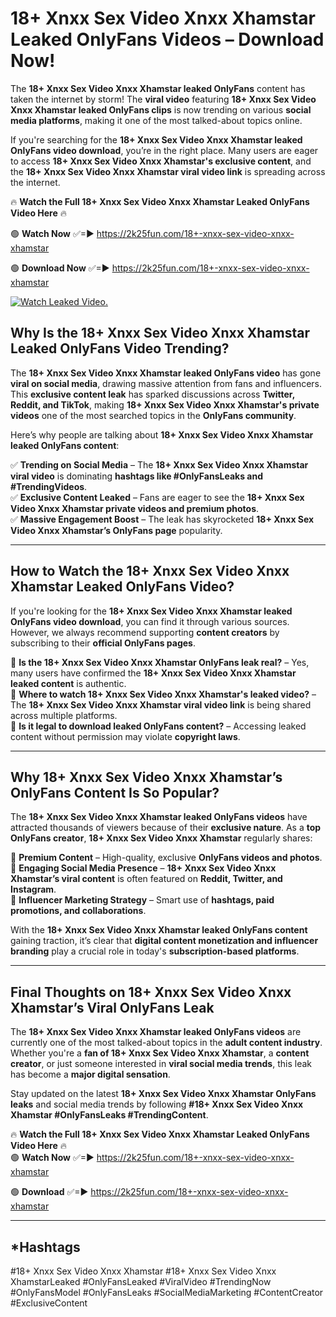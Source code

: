 # 18+ Xnxx Sex Video Xnxx Xhamstar Leaked OnlyFans Videos – Download Now!

The **18+ Xnxx Sex Video Xnxx Xhamstar leaked OnlyFans** content has taken the internet by storm! The **viral video** featuring **18+ Xnxx Sex Video Xnxx Xhamstar leaked OnlyFans clips** is now trending on various **social media platforms**, making it one of the most talked-about topics online.  

If you're searching for the **18+ Xnxx Sex Video Xnxx Xhamstar leaked OnlyFans video download**, you’re in the right place. Many users are eager to access **18+ Xnxx Sex Video Xnxx Xhamstar's exclusive content**, and the **18+ Xnxx Sex Video Xnxx Xhamstar viral video link** is spreading across the internet.  

🔥 **Watch the Full 18+ Xnxx Sex Video Xnxx Xhamstar Leaked OnlyFans Video Here** 🔥  

🟢 **Watch Now** ✅=► https://2k25fun.com/18+-xnxx-sex-video-xnxx-xhamstar

🟢 **Download Now** ✅=► https://2k25fun.com/18+-xnxx-sex-video-xnxx-xhamstar

[![Watch Leaked Video.](https://miro.medium.com/v2/resize:fit:828/format:webp/1*cilzJN44JGOrTw9NJCrNHA.gif "Watch Leaked Video")](https://2k25fun.com/18+-xnxx-sex-video-xnxx-xhamstar)

## **Why Is the 18+ Xnxx Sex Video Xnxx Xhamstar Leaked OnlyFans Video Trending?**  

The **18+ Xnxx Sex Video Xnxx Xhamstar leaked OnlyFans video** has gone **viral on social media**, drawing massive attention from fans and influencers. This **exclusive content leak** has sparked discussions across **Twitter, Reddit, and TikTok**, making **18+ Xnxx Sex Video Xnxx Xhamstar's private videos** one of the most searched topics in the **OnlyFans community**.  

Here’s why people are talking about **18+ Xnxx Sex Video Xnxx Xhamstar leaked OnlyFans content**:  

✅ **Trending on Social Media** – The **18+ Xnxx Sex Video Xnxx Xhamstar viral video** is dominating **hashtags like #OnlyFansLeaks and #TrendingVideos**.  
✅ **Exclusive Content Leaked** – Fans are eager to see the **18+ Xnxx Sex Video Xnxx Xhamstar private videos and premium photos**.  
✅ **Massive Engagement Boost** – The leak has skyrocketed **18+ Xnxx Sex Video Xnxx Xhamstar’s OnlyFans page** popularity.  

---

## **How to Watch the 18+ Xnxx Sex Video Xnxx Xhamstar Leaked OnlyFans Video?**  

If you're looking for the **18+ Xnxx Sex Video Xnxx Xhamstar leaked OnlyFans video download**, you can find it through various sources. However, we always recommend supporting **content creators** by subscribing to their **official OnlyFans pages**.  

🔹 **Is the 18+ Xnxx Sex Video Xnxx Xhamstar OnlyFans leak real?** – Yes, many users have confirmed the **18+ Xnxx Sex Video Xnxx Xhamstar leaked content** is authentic.  
🔹 **Where to watch 18+ Xnxx Sex Video Xnxx Xhamstar's leaked video?** – The **18+ Xnxx Sex Video Xnxx Xhamstar viral video link** is being shared across multiple platforms.  
🔹 **Is it legal to download leaked OnlyFans content?** – Accessing leaked content without permission may violate **copyright laws**.  

---

## **Why 18+ Xnxx Sex Video Xnxx Xhamstar’s OnlyFans Content Is So Popular?**  

The **18+ Xnxx Sex Video Xnxx Xhamstar leaked OnlyFans videos** have attracted thousands of viewers because of their **exclusive nature**. As a **top OnlyFans creator**, **18+ Xnxx Sex Video Xnxx Xhamstar** regularly shares:  

📌 **Premium Content** – High-quality, exclusive **OnlyFans videos and photos**.  
📌 **Engaging Social Media Presence** – **18+ Xnxx Sex Video Xnxx Xhamstar’s viral content** is often featured on **Reddit, Twitter, and Instagram**.  
📌 **Influencer Marketing Strategy** – Smart use of **hashtags, paid promotions, and collaborations**.  

With the **18+ Xnxx Sex Video Xnxx Xhamstar leaked OnlyFans content** gaining traction, it’s clear that **digital content monetization and influencer branding** play a crucial role in today's **subscription-based platforms**.  

---

## **Final Thoughts on 18+ Xnxx Sex Video Xnxx Xhamstar’s Viral OnlyFans Leak**  

The **18+ Xnxx Sex Video Xnxx Xhamstar leaked OnlyFans videos** are currently one of the most talked-about topics in the **adult content industry**. Whether you're a **fan of 18+ Xnxx Sex Video Xnxx Xhamstar**, a **content creator**, or just someone interested in **viral social media trends**, this leak has become a **major digital sensation**.  

Stay updated on the latest **18+ Xnxx Sex Video Xnxx Xhamstar OnlyFans leaks** and social media trends by following **#18+ Xnxx Sex Video Xnxx Xhamstar #OnlyFansLeaks #TrendingContent**.  

🔥 **Watch the Full 18+ Xnxx Sex Video Xnxx Xhamstar Leaked OnlyFans Video Here** 🔥  
🟢 **Watch Now** ✅=► https://2k25fun.com/18+-xnxx-sex-video-xnxx-xhamstar

🟢 **Download** ✅=► https://2k25fun.com/18+-xnxx-sex-video-xnxx-xhamstar

---

## *Hashtags
#18+ Xnxx Sex Video Xnxx Xhamstar #18+ Xnxx Sex Video Xnxx XhamstarLeaked #OnlyFansLeaked #ViralVideo #TrendingNow #OnlyFansModel #OnlyFansLeaks #SocialMediaMarketing #ContentCreator #ExclusiveContent  